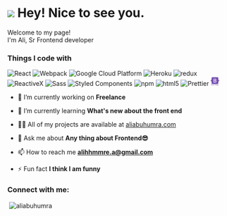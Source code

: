 <h1><img src="https://emojis.slackmojis.com/emojis/images/1531849430/4246/blob-sunglasses.gif?1531849430" width="30"/> Hey! Nice to see you.</h1>

<p>Welcome to my page! </br> I'm Ali, Sr Frontend developer 
<h3>Things I code with</h3>
<p>
  
<p style={'display:grid;'}>
  <img alt="React" src="https://img.shields.io/badge/-React-45b8d8?style=flat-square&logo=react&logoColor=white" />
  <img alt="Webpack" src="https://img.shields.io/badge/-Webpack-8DD6F9?style=flat-square&logo=webpack&logoColor=white" /> 
  <img alt="Google Cloud Platform" src="https://img.shields.io/badge/-Google_Cloud_Platform-1a73e8?style=flat-square&logo=google-cloud&logoColor=white" />
  <img alt="Heroku" src="https://img.shields.io/badge/-Heroku-430098?style=flat-square&logo=heroku&logoColor=white" />
  <img alt="redux" src="https://img.shields.io/badge/-Redux-764ABC?style=flat-square&logo=redux&logoColor=white" />
  <img alt="ReactiveX" src="https://img.shields.io/badge/-RxJs-B7178C?style=flat-square&logo=reactivex&logoColor=white" />
  <img alt="Sass" src="https://img.shields.io/badge/-Sass-CC6699?style=flat-square&logo=sass&logoColor=white" />
  <img alt="Styled Components" src="https://img.shields.io/badge/-Styled_Components-db7092?style=flat-square&logo=styled-components&logoColor=white" />
  <img alt="npm" src="https://img.shields.io/badge/-NPM-CB3837?style=flat-square&logo=npm&logoColor=white" />
  <img alt="html5" src="https://img.shields.io/badge/-HTML5-E34F26?style=flat-square&logo=html5&logoColor=white" />
  <img alt="Prettier" src="https://img.shields.io/badge/-Prettier-F7B93E?style=flat-square&logo=prettier&logoColor=white" />
 <img src="https://raw.githubusercontent.com/devicons/devicon/master/icons/bootstrap/bootstrap-plain-wordmark.svg" alt="bootstrap" height="20"/> 
</p>


- 🔭 I’m currently working on **Freelance**

- 🌱 I’m currently learning **What's new about the front end**

- 👨‍💻 All of my projects are available at [aliabuhumra.com](aliabuhumra.com)

- 💬 Ask me about **Any thing about Frontend😎**

- 📫 How to reach me **alihhmmre.a@gmail.com**

- ⚡ Fun fact **I think I am funny**

<h3 align="left">Connect with me:</h3>


<p>&nbsp;<img align="center" src="https://github-readme-stats.vercel.app/api?username=aliabuhumra&show_icons=true&locale=en" alt="aliabuhumra" /></p>
